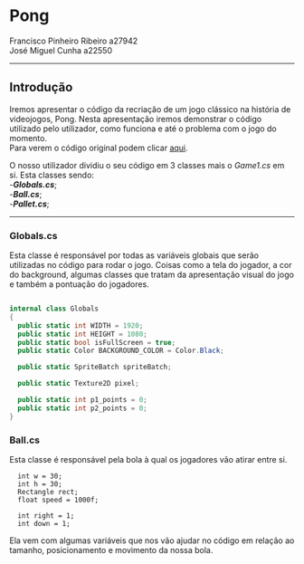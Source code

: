 # Pong

Francisco Pinheiro Ribeiro a27942  
José Miguel Cunha a22550

---

## Introdução

  Iremos apresentar o código da recriação de um jogo clássico na história de videojogos, Pong. Nesta apresentação iremos demonstrar o código utilizado pelo utilizador, como funciona e até o problema com o jogo do momento.  
  Para verem o código original podem clicar [aqui](https://github.com/papnotag/MonogamePong.git).  

  O nosso utilizador dividiu o seu código em 3 classes mais o *Game1.cs* em si. Esta classes sendo:  
  -***Globals.cs***;  
  -***Ball.cs***;  
  -***Pallet.cs***;

---

### Globals.cs

  Esta classe é responsável por todas as variáveis globais que serão utilizadas no código para rodar o jogo. Coisas como a tela do jogador, a cor do background, algumas classes que tratam da apresentação visual do jogo e também a pontuação do jogadores.

```C#  

internal class Globals  
{  
  public static int WIDTH = 1920;  
  public static int HEIGHT = 1080;  
  public static bool isFullScreen = true;  
  public static Color BACKGROUND_COLOR = Color.Black;  

  public static SpriteBatch spriteBatch;  

  public static Texture2D pixel;  

  public static int p1_points = 0;  
  public static int p2_points = 0;  
}  

```

### Ball.cs

  Esta classe é responsável pela bola à qual os jogadores vão atirar entre si. 

```
  int w = 30;
  int h = 30;
  Rectangle rect;
  float speed = 1000f;

  int right = 1;
  int down = 1;
```
 Ela vem com algumas variáveis que nos vão ajudar no código em relação ao tamanho, posicionamento e movimento da nossa bola.  


